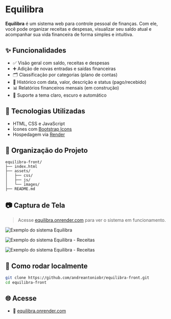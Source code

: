 # Equilibra

**Equilibra** é um sistema web para controle pessoal de finanças. Com ele, você pode organizar receitas e despesas, visualizar seu saldo atual e acompanhar sua vida financeira de forma simples e intuitiva.

## ✨ Funcionalidades

- ✅ Visão geral com saldo, receitas e despesas
- ➕ Adição de novas entradas e saídas financeiras
- 🗂️ Classificação por categorias (plano de contas)
- 📅 Histórico com data, valor, descrição e status (pago/recebido)
- 📊 Relatórios financeiros mensais (em construção)
- 🎨 Suporte a tema claro, escuro e automático

## 🧪 Tecnologias Utilizadas

- HTML, CSS e JavaScript
- Ícones com [Bootstrap Icons](https://icons.getbootstrap.com/)
- Hospedagem via [Render](https://render.com/)

## 📂 Organização do Projeto

```
equilibra-front/
├── index.html
├── assets/
│   ├── css/
│   ├── js/
│   └── images/
├── README.md
````

## 📷 Captura de Tela

> Acesse [equilibra.onrender.com](https://equilibra.onrender.com) para ver o sistema em funcionamento.

![Exemplo do sistema Equilibra](assets/images/github/main.jpg)

![Exemplo do sistema Equilibra - Receitas](assets/images/github/incomes.jpg)

![Exemplo do sistema Equilibra - Receitas](assets/images/github/new-income.jpg)

## 🚀 Como rodar localmente

```bash
git clone https://github.com/andreantoniobr/equilibra-front.git
cd equilibra-front
````

## 🌐 Acesse

- 🔗 [equilibra.onrender.com](https://equilibra.onrender.com/)

